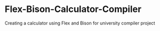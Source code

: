 # Flex-Bison-Calculator-Compiler
Creating a calculator using Flex and Bison for university compiler project
